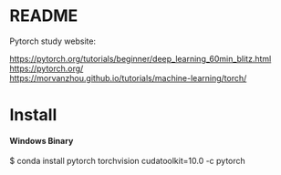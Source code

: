 # README
Pytorch study website:	<br>

https://pytorch.org/tutorials/beginner/deep_learning_60min_blitz.html <br>
https://pytorch.org/  <br>
https://morvanzhou.github.io/tutorials/machine-learning/torch/ <br>

# Install
#### Windows Binary

  $ conda install pytorch torchvision cudatoolkit=10.0 -c pytorch


